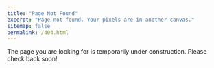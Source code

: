 ```yaml
---
title: "Page Not Found"
excerpt: "Page not found. Your pixels are in another canvas."
sitemap: false
permalink: /404.html
---
```


The page you are looking for is temporarily under construction. Please check back soon!
